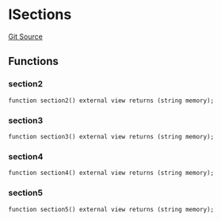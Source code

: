 # ISections
[Git Source](https://github.com/z0r0z/BaseSAFE/blob/02336b9dfbabe0fc92033ce69b4a16a2e55e44f8/src/BaseSAFEV0.sol)


## Functions
### section2


```solidity
function section2() external view returns (string memory);
```

### section3


```solidity
function section3() external view returns (string memory);
```

### section4


```solidity
function section4() external view returns (string memory);
```

### section5


```solidity
function section5() external view returns (string memory);
```


